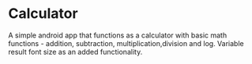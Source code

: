 # Calculator
A simple android app that functions as a calculator with basic math functions - addition, subtraction, multiplication,division and log. Variable result font size as an added functionality. 
